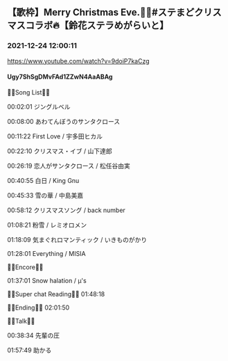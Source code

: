 ## 【歌枠】Merry Christmas Eve.🎄🔔#ステまどクリスマスコラボ🔥【鈴花ステラめがらいと】
### 2021-12-24 12:00:11
https://www.youtube.com/watch?v=9doiP7kaCzg
#### Ugy7ShSgDMvFAd1ZZwN4AaABAg
🎄🔔Song List🐧🎄

00:02:01 ジングルベル

00:08:00 あわてんぼうのサンタクロース

00:11:22 First Love / 宇多田ヒカル

00:22:10 クリスマス・イブ / 山下達郎

00:26:19 恋人がサンタクロース / 松任谷由実

00:40:55 白日 / King Gnu

00:45:33 雪の華 / 中島美嘉

00:58:12 クリスマスソング / back number

01:08:21 粉雪 / レミオロメン

01:18:09 気まぐれロマンティック / いきものがかり

01:28:01 Everything / MISIA



🎄🔔Encore🐧🎄

01:37:01 Snow halation / μ's



🎄🔔Super chat Reading🐧🎄 01:48:18



🎄🔔Ending🐧🎄 02:01:50



🎄🔔Talk🐧🎄

00:38:34 ​先輩の圧

01:57:49 助かる


